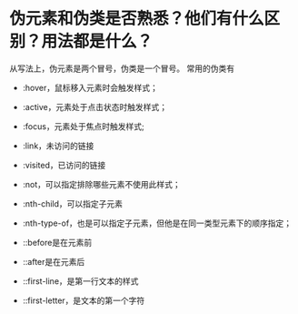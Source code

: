 # 伪元素和伪类是否熟悉？他们有什么区别？用法都是什么？
从写法上，伪元素是两个冒号，伪类是一个冒号。
常用的伪类有
- :hover，鼠标移入元素时会触发样式；
- :active，元素处于点击状态时触发样式；
- :focus，元素处于焦点时触发样式;
- :link，未访问的链接
- :visited，已访问的链接
- :not，可以指定排除哪些元素不使用此样式；
- :nth-child，可以指定子元素
- :nth-type-of，也是可以指定子元素，但他是在同一类型元素下的顺序指定；


- ::before是在元素前
- ::after是在元素后
- ::first-line，是第一行文本的样式
- ::first-letter，是文本的第一个字符